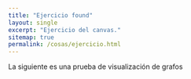 ```yaml
---
title: "Ejercicio found"
layout: single
excerpt: "Ejercicio del canvas."
sitemap: true
permalink: /cosas/ejercicio.html
---
```


La siguiente es una prueba de visualización de grafos


<html lang="en">
<head>
    <meta charset="UTF-8">
    <meta name="viewport" content="width=device-width, initial-scale=1.0">
    <meta http-equiv="X-UA-Compatible" content="ie=edge">
    <title>Circulos</title>
</head>
<body>
    <div id="chart"></div>
    <script src="https://d3js.org/d3.v3.min.js"></script>
    <script type="text/javascript">
    var width = 960, // determinamos el tamaño de la visualizacion
    height = 500,
    cantidad = 800, // numero de nodos
    variabilidad = 20, // lejania del centro
    radio = 5, // radio de los circulos
    tiempo = 0.1, // tiempo de la animacion
    fuerza = -5; // cantidad de tiempo que tome en completarse
    var nodos = [];
    var color = d3.scale.linear() // generaremos una escala de coles
                .domain([0, cantidad]) // de acuerdo a cuando se crea el nodo
                .range(["#FF0000", '#00FF00'])
    var svg = d3.select("#chart") // seleccionamos con el id chart
                .append("svg") // agregamos el svg para la visualizacion
                .attr("width", width) // tamaño
                .attr("height", height);
    var force = d3.layout.force() // utilizamos los metodos force propios de d3
                .charge(fuerza) // le entregamos carga de repulsion
                .size([width, height]) // tamaño que queremos abarque
                .nodes(nodos) // datos que utilizará, estos se generan después
                .on("tick", posicionar) // en cada momento llama a posicionar
                .start(); // funcion que generará los circulos
    function posicionar() { // funcion que posiciona los circulos de forma automatica
        svg.selectAll("circle") // selecciona los circulos creados
        .attr("cx", d => d.x)
        .attr("cy", d => d.y);
    }
    // setIntertval sirve para evaluar una funcion/expresion durante intervalos de milisegundos
    // la cual continua hasta que se llama a clearInterval
    var generador = setInterval(function () { // funcion que crea los circulos
        let nodo = { // se crea un nuevo circulo
            x: width / 2 + variabilidad * (Math.random() * 2 - 1).toFixed(4), // posicion en la cual
            y: height / 2 + variabilidad * (Math.random() * 2 - 1).toFixed(4) // se generan
        };
        svg.append("circle") // generan los circulos por cada dato
        .datum(nodo) // se pasan como una lista
        .transition() // permite la transicion fluida
        .attr("r", radio) // le asignamos un radio
        .attr('fill', color(nodos.length)); // le entregamos un color de forma progresiva
        if (nodos.push(nodo) > cantidad) {
            clearInterval(generador); // generamos un break de la funcion
        }
        force.start(); // reordenamos los circulos actuales
    }, tiempo); // tiempo de demora
    </script>
</body>
</html>